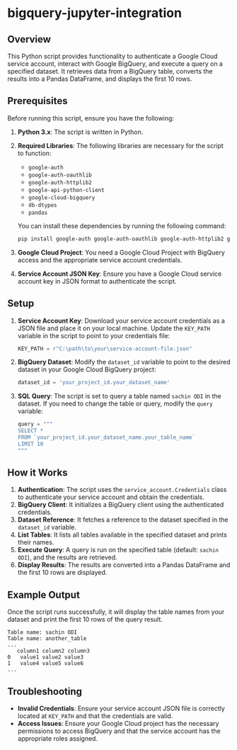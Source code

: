 # bigquery-jupyter-integration

## Overview
This Python script provides functionality to authenticate a Google Cloud service account, interact with Google BigQuery, and execute a query on a specified dataset. It retrieves data from a BigQuery table, converts the results into a Pandas DataFrame, and displays the first 10 rows.

## Prerequisites

Before running this script, ensure you have the following:

1. **Python 3.x**: The script is written in Python.
2. **Required Libraries**:
   The following libraries are necessary for the script to function:
   - `google-auth`
   - `google-auth-oauthlib`
   - `google-auth-httplib2`
   - `google-api-python-client`
   - `google-cloud-bigquery`
   - `db-dtypes`
   - `pandas`

   You can install these dependencies by running the following command:
   ```bash
   pip install google-auth google-auth-oauthlib google-auth-httplib2 google-api-python-client google-cloud-bigquery db-dtypes pandas
   ```

3. **Google Cloud Project**: You need a Google Cloud Project with BigQuery access and the appropriate service account credentials.

4. **Service Account JSON Key**: Ensure you have a Google Cloud service account key in JSON format to authenticate the script.

## Setup

1. **Service Account Key**:
   Download your service account credentials as a JSON file and place it on your local machine. Update the `KEY_PATH` variable in the script to point to your credentials file:
   ```python
   KEY_PATH = r"C:\path\to\your\service-account-file.json"
   ```

2. **BigQuery Dataset**:
   Modify the `dataset_id` variable to point to the desired dataset in your Google Cloud BigQuery project:
   ```python
   dataset_id = 'your_project_id.your_dataset_name'
   ```

3. **SQL Query**:
   The script is set to query a table named `sachin ODI` in the dataset. If you need to change the table or query, modify the `query` variable:
   ```python
   query = """
   SELECT *
   FROM `your_project_id.your_dataset_name.your_table_name`
   LIMIT 10
   """
   ```

## How it Works

1. **Authentication**: The script uses the `service_account.Credentials` class to authenticate your service account and obtain the credentials.
2. **BigQuery Client**: It initializes a BigQuery client using the authenticated credentials.
3. **Dataset Reference**: It fetches a reference to the dataset specified in the `dataset_id` variable.
4. **List Tables**: It lists all tables available in the specified dataset and prints their names.
5. **Execute Query**: A query is run on the specified table (default: `sachin ODI`), and the results are retrieved.
6. **Display Results**: The results are converted into a Pandas DataFrame and the first 10 rows are displayed.

## Example Output

Once the script runs successfully, it will display the table names from your dataset and print the first 10 rows of the query result.

```text
Table name: sachin ODI
Table name: another_table
...
   column1 column2 column3
0   value1 value2 value3
1   value4 value5 value6
...
```

## Troubleshooting

- **Invalid Credentials**: Ensure your service account JSON file is correctly located at `KEY_PATH` and that the credentials are valid.
- **Access Issues**: Ensure your Google Cloud project has the necessary permissions to access BigQuery and that the service account has the appropriate roles assigned.
